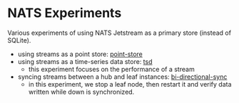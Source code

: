 # NATS Experiments

Various experiments of using NATS Jetstream as a primary store (instead of SQLite).

- using streams as a point store: [point-store](point-store)
- using streams as a time-series data store: [tsd](tsd)
  - this experiment focuses on the performance of a stream
- syncing streams between a hub and leaf instances: [bi-directional-sync](bi-directional-sync)
  - in this experiment, we stop a leaf node, then restart it and verify data written while down is synchronized.
